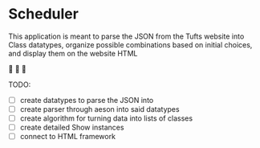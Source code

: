 # Scheduler
This application is meant to parse the JSON from the Tufts website
into Class datatypes, organize possible combinations based on initial choices,
and display them on the website HTML

:elephant: :elephant: :elephant:

TODO:
- [ ] create datatypes to parse the JSON into
- [ ] create parser through aeson into said datatypes
- [ ] create algorithm for turning data into lists of classes
- [ ] create detailed Show instances
- [ ] connect to HTML framework

